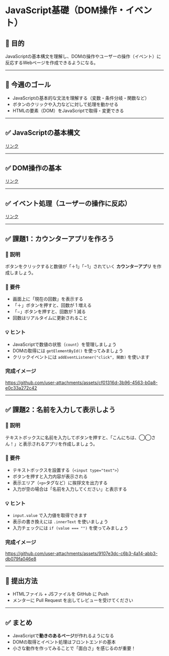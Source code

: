# JavaScript基礎（DOM操作・イベント）

## 🎯 目的

JavaScriptの基本構文を理解し、DOMの操作やユーザーの操作（イベント）に反応するWebページを作成できるようになる。

---

## 🎯 今週のゴール

- JavaScriptの基本的な文法を理解する（変数・条件分岐・関数など）
- ボタンのクリックや入力などに対して処理を動かせる
- HTMLの要素（DOM）をJavaScriptで取得・変更できる

---

## ✅ JavaScriptの基本構文

[リンク](JavaScriptの基本構文.md)

---

## ✅ DOM操作の基本

[リンク](DOM操作の基本.md)

---

## ✅ イベント処理（ユーザーの操作に反応）

[リンク](イベント処理（ユーザーの操作に反応）.md) 

---

## ✅ 課題1：カウンターアプリを作ろう

### 📘 説明  
ボタンをクリックすると数値が「＋1」「−1」されていく **カウンターアプリ** を作成しましょう。

### 🎯 要件

- 画面上に「現在の回数」を表示する
- 「＋」ボタンを押すと、回数が 1 増える
- 「−」ボタンを押すと、回数が 1 減る
- 回数はリアルタイムに更新されること

### 💡 ヒント

- JavaScriptで数値の状態（`count`）を管理しましょう
- DOMの取得には `getElementById()` を使ってみましょう
- クリックイベントには `addEventListener("click", 関数)` を使います

### 完成イメージ

https://github.com/user-attachments/assets/cf01316d-3b96-4563-b0a8-e0c33a272c42

---

## ✅ 課題2：名前を入力して表示しよう

### 📘 説明  
テキストボックスに名前を入力してボタンを押すと、「こんにちは、◯◯さん！」と表示されるアプリを作成しましょう。

### 🎯 要件

- テキストボックスを設置する（`<input type="text">`）
- ボタンを押すと入力内容が表示される
- 表示エリア（`<p>`タグなど）に挨拶文を出力する
- 入力が空の場合は「名前を入力してください」と表示する

### 💡 ヒント

- `input.value` で入力値を取得できます
- 表示の書き換えには `.innerText` を使いましょう
- 入力チェックには `if (value === "")` を使ってみましょう

### 完成イメージ

https://github.com/user-attachments/assets/9107e3dc-c6b3-4a14-abb3-db079fa046e8

---

## 🔄 提出方法

- HTMLファイル + JSファイルを GitHub に Push
- メンターに Pull Request を出してレビューを受けてください

---

## ✅ まとめ

- JavaScriptで**動きのあるページ**が作れるようになる
- DOMの取得とイベント処理はフロントエンドの基本
- 小さな動作を作ってみることで「面白さ」を感じるのが重要！